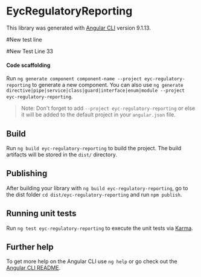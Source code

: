 # EycRegulatoryReporting

This library was generated with [Angular CLI](https://github.com/angular/angular-cli) version 9.1.13.

#New test line

#New Test Line 33

#### Code scaffolding

Run `ng generate component component-name --project eyc-regulatory-reporting` to generate a new component. You can also use `ng generate directive|pipe|service|class|guard|interface|enum|module --project eyc-regulatory-reporting`.
> Note: Don't forget to add `--project eyc-regulatory-reporting` or else it will be added to the default project in your `angular.json` file. 

## Build

Run `ng build eyc-regulatory-reporting` to build the project. The build artifacts will be stored in the `dist/` directory.

## Publishing

After building your library with `ng build eyc-regulatory-reporting`, go to the dist folder `cd dist/eyc-regulatory-reporting` and run `npm publish`.

## Running unit tests

Run `ng test eyc-regulatory-reporting` to execute the unit tests via [Karma](https://karma-runner.github.io).

## Further help

To get more help on the Angular CLI use `ng help` or go check out the [Angular CLI README](https://github.com/angular/angular-cli/blob/master/README.md).
